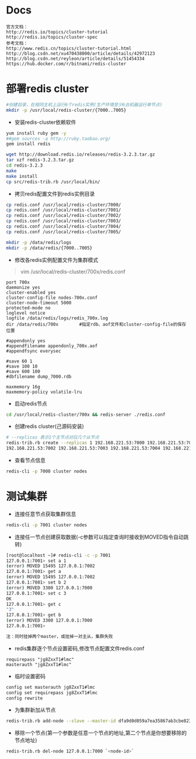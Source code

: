 # Docs
```
官方文档：
http://redis.io/topics/cluster-tutorial
http://redis.io/topics/cluster-spec
参考文档：
http://www.redis.cn/topics/cluster-tutorial.html
http://blog.csdn.net/xu470438000/article/details/42972123
http://blog.csdn.net/reyleon/article/details/51454334
https://hub.docker.com/r/bitnami/redis-cluster
```

# 部署redis cluster
```bash
#创建目录，在相同主机上运行6个redis实例(生产环境至少6台机器运行单节点)
mkdir -p /usr/local/redis-cluster/{7000..7005}
```

* 安装redis-cluster依赖软件
```bash
yum install ruby gem -y
##gem sources -a http://ruby.taobao.org/
gem install redis

wget http://download.redis.io/releases/redis-3.2.3.tar.gz
tar xzf redis-3.2.3.tar.gz
cd redis-3.2.3
make
make install
cp src/redis-trib.rb /usr/local/bin/
```

* 拷贝redis配置文件到redis实例目录
```bash
cp redis.conf /usr/local/redis-cluster/7000/
cp redis.conf /usr/local/redis-cluster/7001/
cp redis.conf /usr/local/redis-cluster/7002/
cp redis.conf /usr/local/redis-cluster/7003/
cp redis.conf /usr/local/redis-cluster/7004/
cp redis.conf /usr/local/redis-cluster/7005/

mkdir -p /data/redis/logs
mkdir -p /data/redis/{7000..7005}
```

* 修改各redis实例配置文件为集群模式
>vim /usr/local/redis-cluster/700x/redis.conf
```
port 700x
daemonize yes
cluster-enabled yes
cluster-config-file nodes-700x.conf
cluster-node-timeout 5000
protected-mode no
loglevel notice
logfile /data/redis/logs/redis_700x.log
dir /data/redis/700x        #指定rdb、aof文件和cluster-config-file的保存位置

#appendonly yes
#appendfilename appendonly_700x.aof
#appendfsync everysec

#save 60 1
#save 100 10
#save 600 100
#dbfilename dump_7000.rdb

maxmemory 16g
maxmemory-policy volatile-lru
```


* 启动redis节点
```bash
cd /usr/local/redis-cluster/700x && redis-server ./redis.conf
```

* 创建redis cluster(己源码安装)
```bash
# --replicas 表示1个主节点对应几个从节点
redis-trib.rb create --replicas 1 192.168.221.53:7000 192.168.221.53:7001 \
192.168.221.53:7002 192.168.221.53:7003 192.168.221.53:7004 192.168.221.53:7005
```

* 查看节点信息
```bash
redis-cli -p 7000 cluster nodes
```


# 测试集群
* 连接任意节点获取集群信息
```bash
redis-cli -p 7001 cluster nodes
```

* 连接任一节点创建获取数据(-c参数可以指定查询时接收到MOVED指令自动跳转)
```bash
[root@localhost ~]# redis-cli -c -p 7001
127.0.0.1:7001> set a 1
(error) MOVED 15495 127.0.0.1:7002
127.0.0.1:7001> get a
(error) MOVED 15495 127.0.0.1:7002
127.0.0.1:7001> set b 2
(error) MOVED 3300 127.0.0.1:7000
127.0.0.1:7001> set c 3
OK
127.0.0.1:7001> get c
"3"
127.0.0.1:7001> get b
(error) MOVED 3300 127.0.0.1:7000
127.0.0.1:7001> 

注：同时挂掉两个master，或挂掉一对主从，集群失败
```

* redis集群逐个节点设置密码,修改节点配置文件redis.conf
```
requirepass "jg8ZxxT1#lmc"  
masterauth "jg8ZxxT1#lmc"
```
* 临时设置密码
```bash
config set masterauth jg8ZxxT1#lmc
config set requirepass jg8ZxxT1#lmc
config rewrite
```

* 为集群新加从节点
```bash
redis-trib.rb add-node --slave --master-id dfa9d0d059a7ea35867ab3cbe8232a8550ce933c new_node_ip:7000 old_masternode_ip:7000
```
* 移除一个节点(第一个参数是任意一个节点的地址,第二个节点是你想要移除的节点地址)
```bash
redis-trib.rb del-node 127.0.0.1:7000 `<node-id>`
```